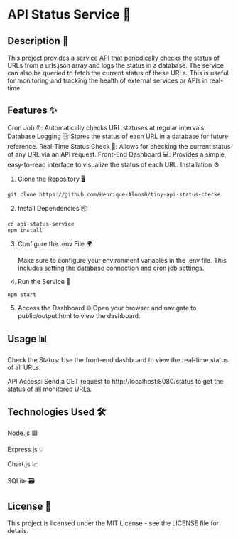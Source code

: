 # API Status Service 🚀
## Description 📄
This project provides a service API that periodically checks the status of URLs from a urls.json array and logs the status in a database. The service can also be queried to fetch the current status of these URLs. This is useful for monitoring and tracking the health of external services or APIs in real-time.

## Features ✨
Cron Job ⏰: Automatically checks URL statuses at regular intervals.
Database Logging 🗄️: Stores the status of each URL in a database for future reference.
Real-Time Status Check 🔄: Allows for checking the current status of any URL via an API request.
Front-End Dashboard 💻: Provides a simple, easy-to-read interface to visualize the status of each URL.
Installation ⚙️

1. Clone the Repository 🖥️

```
git clone https://github.com/Henrique-Alons0/tiny-api-status-checke
```

2. Install Dependencies 📦

```
cd api-status-service
npm install
```

3. Configure the .env File 🌍

    Make sure to configure your environment variables in the .env file. This includes setting the database connection and cron job settings.

4. Run the Service 🚀

```
npm start
```

5. Access the Dashboard 🌐
Open your browser and navigate to public/output.html to view the dashboard.

## Usage 📊

Check the Status: Use the front-end dashboard to view the real-time status of all URLs.

API Access: Send a GET request to http://localhost:8080/status to get the status of all monitored URLs.

## Technologies Used 🛠️

Node.js 🟩

Express.js 💡

Chart.js 📈

SQLite 🗃️

## License 📑
This project is licensed under the MIT License - see the LICENSE file for details.
